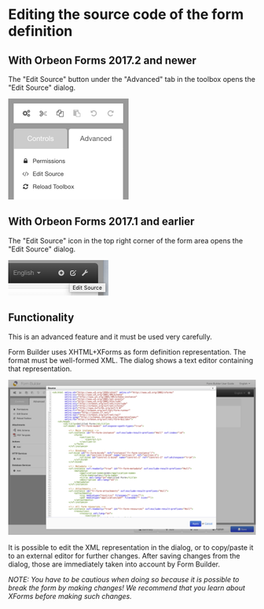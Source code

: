 # Editing the source code of the form definition

<!-- toc -->

## With Orbeon Forms 2017.2 and newer

The "Edit Source" button under the "Advanced" tab in the toolbox opens the "Edit Source" dialog.

<img src="images/advanced-menu.png" width="245">

## With Orbeon Forms 2017.1 and earlier

The "Edit Source" icon in the top right corner of the form area opens the "Edit Source" dialog.

![Edit Source button](images/edit-source-button.png)

## Functionality

This is an advanced feature and it must be used very carefully.

Form Builder uses XHTML+XForms as form definition representation. The format must be well-formed XML. The dialog shows a text editor containing that representation.

![Source editor](images/edit-source-editor.png)

It is possible to edit the XML representation in the dialog, or to copy/paste it to an external editor for further changes. After saving changes from the dialog, those are immediately taken into account by Form Builder.

_NOTE: You have to be cautious when doing so because it is possible to break the form by making changes! We recommend that you learn about XForms before making such changes._
